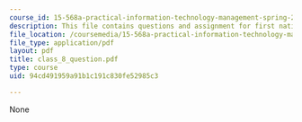 ```yaml
---
course_id: 15-568a-practical-information-technology-management-spring-2005
description: This file contains questions and assignment for first national bank.
file_location: /coursemedia/15-568a-practical-information-technology-management-spring-2005/94cd491959a91b1c191c830fe52985c3_class_8_question.pdf
file_type: application/pdf
layout: pdf
title: class_8_question.pdf
type: course
uid: 94cd491959a91b1c191c830fe52985c3

---
```

None